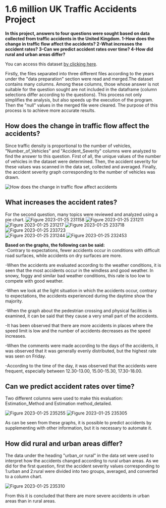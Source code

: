 # 1.6 million UK Traffic Accidents Project

**In this project, answers to four questions were sought based on data collected from traffic accidents in the United Kingdom.
1-How does the change in traffic flow affect the accidents?
2-What increases the accident rates?
3-Can we predict accident rates over time?
4-How did rural and urban areas differ?**

You can access this dataset [by clicking here](https://www.kaggle.com/datasets/daveianhickey/2000-16-traffic-flow-england-scotland-wales?select=ukTrafficAADF.csv).

Firstly, the files separated into three different files according to the years under the "data preparation" section were read and merged.The dataset contains many columns. Among these columns, those whose answer is not suitable for the question sought are not included in the dataframe (column selections differ according to the questions). This process not only simplifies the analysis, but also speeds up the execution of the program.
Then the "null" values in the merged file were cleared. The purpose of this process is to achieve more accurate results.

## How does the change in traffic flow affect the accidents?

Since traffic density is proportional to the number of vehicles, "Number_of_Vehicles" and "Accident_Severity" columns were analyzed to find the answer to this question. First of all, the unique values of the number of vehicles in the dataset were determined. Then, the accident severity for these values was scanned in the data set, collected and averaged. Finally, the accident severity graph corresponding to the number of vehicles was drawn.

![How does the change in traffic flow affect accidents](https://user-images.githubusercontent.com/93272032/214677780-40b74ad8-3fb9-4e96-85ba-444fd3559cdd.png)


## What increases the accident rates?
For the second question, many topics were reviewed and analyzed using a pie chart.
![Figure 2023-01-25 231158](https://user-images.githubusercontent.com/93272032/214682056-7cc0298f-8abe-4c60-8283-3504ee79d41c.png)
![Figure 2023-01-25 231211](https://user-images.githubusercontent.com/93272032/214682066-0fe9efc0-9eb0-4824-966d-088a2871290a.png)
![Figure 2023-01-25 231217](https://user-images.githubusercontent.com/93272032/214682070-3523dac8-3f7a-479e-8ef8-ea90fd6915f4.png)
![Figure 2023-01-25 233718](https://user-images.githubusercontent.com/93272032/214684753-1997e60e-a66f-4ad5-8eb0-c9ca47f5b6eb.png)
![Figure 2023-01-25 233723](https://user-images.githubusercontent.com/93272032/214684765-5cf0f25c-eef1-436a-84b5-2e0c1eabb453.png)  
![Figure 2023-01-25 231244](https://user-images.githubusercontent.com/93272032/214682086-cb463a17-d21a-486f-9f67-fca9fa9b1e96.png)
![Figure 2023-01-25 232453](https://user-images.githubusercontent.com/93272032/214682090-30ff3270-486b-4a6d-8a95-0a80d5e76749.png)

**Based on the graphs, the following can be said:**  
-Contrary to expectations, fewer accidents occur in conditions with difficult road surfaces, while accidents on dry surfaces are more.  

-When the accidents are evaluated according to the weather conditions, it is seen that the most accidents occur in the windless and good weather. In snowy, foggy and similar bad weather conditions, this rate is too low to compete with good weather.  

-When we look at the light situation in which the accidents occur, contrary to expectations, the accidents experienced during the daytime show the majority.  

-When the graph about the pedestrian crossing and physical facilities is examined, it can be said that they cause a very small part of the accidents.  

-It has been observed that there are more accidents in places where the speed limit is low and the number of accidents decreases as the speed increases.  

-When the comments were made according to the days of the accidents, it was observed that it was generally evenly distributed, but the highest rate was seen on Friday.  

-According to the time of the day, it was observed that the accidents were frequent, especially between 12.30-13.00, 15.00-15.30, 17.30-18.00.  

## Can we predict accident rates over time?
Two different columns were used to make this evaluation: Estimation_Method and Estimation method_detailed.  

![Figure 2023-01-25 235255](https://user-images.githubusercontent.com/93272032/214688158-1992424e-3f17-458e-b23f-8dd8f33c68cc.png)
![Figure 2023-01-25 235305](https://user-images.githubusercontent.com/93272032/214688160-a3c56e01-9bae-4832-b1ca-8b0269ba93f8.png)

As can be seen from these graphs, it is possible to predict accidents by supplementing with other information, but it is necessary to automate it.

## How did rural and urban areas differ?
The data under the heading "urban_or rural" in the data set were used to interpret how the accidents changed according to rural urban areas. As we did for the first question, first the accident severity values corresponding to 1:urban and 2:rural were divided into two groups, averaged, and converted to a column chart.


![Figure 2023-01-25 235310](https://user-images.githubusercontent.com/93272032/214688772-e0b40618-5e3e-4f79-ab85-2290affc67e6.png)

From this it is concluded that there are more severe accidents in urban areas than in rural areas.



